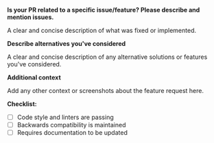 **Is your PR related to a specific issue/feature? Please describe and mention issues.**

A clear and concise description of what was fixed or implemented.

**Describe alternatives you've considered**

A clear and concise description of any alternative solutions or features you've considered.

**Additional context**

Add any other context or screenshots about the feature request here.

**Checklist:**

-   [ ] Code style and linters are passing
-   [ ] Backwards compatibility is maintained
-   [ ] Requires documentation to be updated
